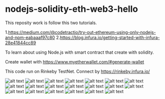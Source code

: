 # nodejs-solidity-eth-web3-hello
This reposity work is follow this two tutorials.

1.https://medium.com/@codetractio/try-out-ethereum-using-only-nodejs-and-npm-eabaaaf97c80
2.https://blog.infura.io/getting-started-with-infura-28e41844cc89

To learn about using Node.js with smart contract that create with solidity.

Create wallet with https://www.myetherwallet.com/#generate-wallet

This code run on Rinkeby TestNet. Connect by https://rinkeby.infura.io/ 

![alt text](https://s9.postimg.org/xn3io6vlb/Image_1.png)
![alt text](https://s9.postimg.org/xn3io7b0v/Image_2.png)
![alt text](https://s9.postimg.org/6ci7gb2z3/Image_3.png)
![alt text](https://s9.postimg.org/7rjs50gwv/Image_4.png)
![alt text](https://s9.postimg.org/v5rrgytpb/Image_5.png)
![alt text](https://s9.postimg.org/phlgq227j/Image_6.png)
![alt text](https://s9.postimg.org/g9t89d2v3/Image_7.png)
![alt text](https://s9.postimg.org/4kp8lez1r/Image_8.png)
![alt text](https://s9.postimg.org/tqq6s9frj/Image_9.png)
![alt text](https://s9.postimg.org/sbom3ju3z/Image_10.png)
![alt text](https://s9.postimg.org/ayebop6in/Image_11.png)
![alt text](https://s9.postimg.org/96lctrsan/Image_12.png)
![alt text](https://s9.postimg.org/bb5puv9cv/Image_13.png)
![alt text](https://s9.postimg.org/xzuwugllr/Image_14.png)
![alt text](https://s9.postimg.org/sbom3l4en/Image_15.png)
![alt text](https://s9.postimg.org/pucuwapn3/Image_16.png)
![alt text](https://s9.postimg.org/bb5puwz33/Image_17.png)
![alt text](https://s9.postimg.org/p4u2jy4j3/Image_18.png)
![alt text](https://s9.postimg.org/ll84u59j3/Image_19.png)
![alt text](https://s9.postimg.org/pucuwbzxr/Image_20.png)